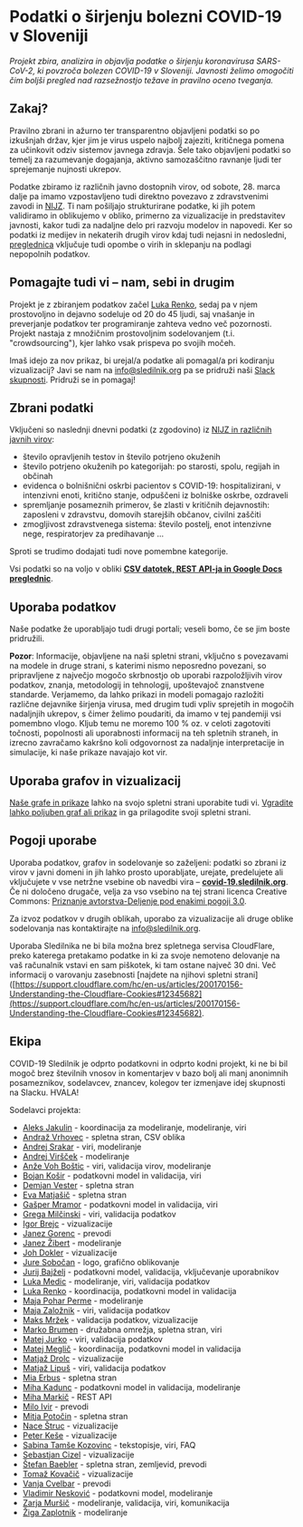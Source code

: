 # Podatki o širjenju bolezni COVID-19 v Sloveniji

*Projekt zbira, analizira in objavlja podatke o širjenju koronavirusa SARS-CoV-2, ki povzroča bolezen COVID-19 v Sloveniji. Javnosti želimo omogočiti čim boljši pregled nad razsežnostjo težave in pravilno oceno tveganja.*

## Zakaj?

Pravilno zbrani in ažurno ter transparentno objavljeni podatki so po izkušnjah držav, kjer jim je virus uspelo najbolj zajeziti, kritičnega pomena za učinkovit odziv sistemov javnega zdravja. Šele tako objavljeni podatki so temelj za razumevanje dogajanja, aktivno samozaščitno ravnanje ljudi ter sprejemanje nujnosti ukrepov.

Podatke zbiramo iz različnih javno dostopnih virov, od sobote, 28. marca dalje pa imamo vzpostavljeno tudi direktno povezavo z zdravstvenimi zavodi in [NIJZ](https://www.nijz.si/). Ti nam pošiljajo strukturirane podatke, ki jih potem validiramo in oblikujemo v obliko, primerno za vizualizacije in  predstavitev javnosti, kakor tudi za nadaljne delo pri razvoju modelov in napovedi. Ker so podatki iz medijev in nekaterih drugih virov kdaj tudi nejasni in nedosledni, [preglednica](https://tinyurl.com/sledilnik-gdocs) vključuje tudi opombe o virih in sklepanju na podlagi nepopolnih podatkov.

## Pomagajte tudi vi – nam, sebi in drugim

Projekt je z zbiranjem podatkov začel [Luka Renko](https://twitter.com/LukaRenko), sedaj pa v njem prostovoljno in dejavno sodeluje od 20 do 45 ljudi, saj vnašanje in preverjanje podatkov ter programiranje zahteva vedno več pozornosti. Projekt nastaja z množičnim prostovoljnim sodelovanjem (t.i. "crowdsourcing"), kjer lahko vsak prispeva po svojih močeh.

Imaš idejo za nov prikaz, bi urejal/a podatke ali pomagal/a pri kodiranju vizualizacij? Javi se nam na [info@sledilnik.org](mailto:info@sledilnik.org) pa se pridruži naši [Slack skupnosti](https://sledilnik.slack.com). Pridruži se in pomagaj!


## Zbrani podatki

Vključeni so naslednji dnevni podatki (z zgodovino) iz [NIJZ in različnih javnih virov](/sl/data):

- število opravljenih testov in število potrjeno okuženih
- število potrjeno okuženih po kategorijah: po starosti, spolu, regijah in občinah
- evidenca o bolnišnični oskrbi pacientov s COVID-19: hospitalizirani, v intenzivni enoti, kritično stanje, odpuščeni iz bolniške oskrbe, ozdraveli
- spremljanje posameznih primerov, še zlasti v kritičnih dejavnostih: zaposleni v zdravstvu, domovih starejših občanov, civilni zaščiti
- zmogljivost zdravstvenega sistema: število postelj, enot intenzivne nege, respiratorjev za predihavanje ...

Sproti se trudimo dodajati tudi nove pomembne kategorije.

Vsi podatki so na voljo v obliki [**CSV datotek, REST API-ja in Google Docs preglednic**](/sl/data).


## Uporaba podatkov

Naše podatke že uporabljajo tudi drugi portali; veseli bomo, če se jim boste pridružili.

**Pozor**: Informacije, objavljene na naši spletni strani, vključno s povezavami na modele in druge strani, s katerimi nismo neposredno povezani, so pripravljene z največjo mogočo skrbnostjo ob uporabi razpoložljivih virov podatkov, znanja, metodologij in tehnologij, upoštevajoč znanstvene standarde.
Verjamemo, da lahko prikazi in modeli pomagajo razložiti različne dejavnike širjenja virusa, med drugim tudi vpliv sprejetih in mogočih nadaljnjih ukrepov, s čimer želimo poudariti, da imamo v tej pandemiji vsi pomembno vlogo.
 Kljub temu ne moremo 100 % oz. v celoti zagotoviti točnosti, popolnosti ali uporabnosti informacij na teh spletnih straneh, in izrecno zavračamo kakršno koli odgovornost za nadaljnje interpretacije in simulacije, ki naše prikaze navajajo kot vir.


## Uporaba grafov in vizualizacij

[Naše grafe in prikaze](/sl/stats) lahko na svojo spletni strani uporabite tudi vi. [Vgradite lahko poljuben graf ali prikaz](/sl/embed) in ga prilagodite svoji spletni strani.


## Pogoji uporabe

Uporaba podatkov, grafov in sodelovanje so zaželjeni: podatki so zbrani iz virov v javni domeni in jih lahko prosto uporabljate, urejate, predelujete ali vključujete v vse netržne vsebine ob navedbi vira – [**covid-19.sledilnik.org**](https://covid-19.sledilnik.org/). Če ni določeno drugače, velja za vso vsebino na tej strani licenca Creative Commons: [Priznanje avtorstva-Deljenje pod enakimi pogoji 3.0](https://creativecommons.org/licenses/by-sa/3.0/deed.sl).

Za izvoz podatkov v drugih oblikah, uporabo za vizualizacije ali druge oblike sodelovanja nas kontaktirajte na info@sledilnik.org.

Uporaba Sledilnika ne bi bila možna brez spletnega servisa CloudFlare, preko katerega pretakamo podatke in ki za svoje nemoteno delovanje na vaš računalnik vstavi en sam piškotek, ki tam ostane največ 30 dni. Več informacij o varovanju zasebnosti [najdete na njihovi spletni strani]([https://support.cloudflare.com/hc/en-us/articles/200170156-Understanding-the-Cloudflare-Cookies#12345682](https://support.cloudflare.com/hc/en-us/articles/200170156-Understanding-the-Cloudflare-Cookies#12345682).



## Ekipa

COVID-19 Sledilnik je odprto podatkovni in odprto kodni projekt, ki ne bi bil mogoč brez številnih vnosov in komentarjev v bazo bolj ali manj anonimnih posameznikov, sodelavcev, znancev, kolegov ter izmenjave idej skupnosti na Slacku. HVALA!

Sodelavci projekta:

-   [Aleks Jakulin](https://twitter.com/aleksj) - koordinacija za modeliranje, modeliranje, viri
-   [Andraž Vrhovec](https://github.com/overlordtm) - spletna stran, CSV oblika
-   [Andrej Srakar](http://www.ier.si/) - viri, modeliranje
-   [Andrej Viršček](https://udomacenastatistika.wordpress.com/author/vandrej/) - modeliranje
-   [Anže Voh Boštic](https://podcrto.si/author/anze/) - viri, validacija virov, modeliranje
-   [Bojan Košir](https://twitter.com/BojanKosir) - podatkovni model in validacija, viri
-   [Demjan Vester](https://github.com/VesterDe) - spletna stran
-   [Eva Matjašič](https://github.com/Blonduos/) - spletna stran
-   [Gašper Mramor](https://www.linkedin.com/in/gaspermramor) - podatkovni model in validacija, viri
-   [Grega Milčinski](https://www.linkedin.com/in/gregamilcinski/) - viri, validacija podatkov
-   [Igor Brejc](https://twitter.com/breki74) - vizualizacije
-   [Janez Gorenc](https://si.linkedin.com/in/janez-gorenc-03415868) - prevodi
-   [Janez Žibert](https://pacs.zf.uni-lj.si/janez-zibert/) - modeliranje
-   [Joh Dokler](https://github.com/joahim) - vizualizacije
-   [Jure Sobočan](https://www.linkedin.com/in/juresobocan) - logo, grafično oblikovanje
-   [Jurij Bajželj](https://www.linkedin.com/in/bajzelj) - podatkovni model, validacija, vključevanje uporabnikov
-   [Luka Medic](https://www.facebook.com/luka.medic.79) - modeliranje, viri, validacija podatkov
-   [Luka Renko](https://twitter.com/lukarenko) - koordinacija, podatkovni model in validacija
-   [Maja Pohar Perme](http://ibmi.mf.uni-lj.si/sl/o-ibmi/osebje) - modeliranje
-   [Maja Založnik](https://www.linkedin.com/in/maja-zalo%C5%BEnik-26034a84) - viri, validacija podatkov
-   [Maks Mržek](https://www.linkedin.com/in/maks-mr%C5%BEek-98798066/) - validacija podatkov, vizualizacije
-   [Marko Brumen](https://twitter.com/multikultivator) - družabna omrežja, spletna stran, viri
-   [Matej Jurko](https://www.linkedin.com/in/matejjurko/) - viri, validacija podatkov
-   [Matej Meglič](https://www.linkedin.com/in/matejmeglic/) - koordinacija, podatkovni model in validacija
-   [Matjaž Drolc](https://twitter.com/MatjazDrolc/) - vizualizacije
-   [Matjaž Lipuš](https://twitter.com/MatjazL) - viri, validacija podatkov
-   [Mia Erbus](https://github.com/miaerbus) - spletna stran
-   [Miha Kadunc](https://twitter.com/miha_kadunc) - podatkovni model in validacija, modeliranje
-   [Miha Markič](https://twitter.com/MihaMarkic) - REST API
-   [Milo Ivir](https://hosted.weblate.org/user/milotype/) - prevodi
-   [Mitja Potočin](https://github.com/mitjapotocin) - spletna stran
-   [Nace Štruc](https://www.nace.si/) - vizualizacije
-   [Peter Keše](https://twitter.com/pkese/) - vizualizacije
-   [Sabina Tamše Kozovinc](https://www.linkedin.com/in/sabina-tamse-copywriter/) - tekstopisje, viri, FAQ
-   [Sebastjan Cizel](https://sebastjancizel.github.io) - vizualizacije
-   [Štefan Baebler](https://www.linkedin.com/in/stefanbaebler/) - spletna stran, zemljevid, prevodi
-   [Tomaž Kovačič](https://www.linkedin.com/in/tomazkovacic) - vizualizacije
-   [Vanja Cvelbar](https://github.com/b100w11) - prevodi
-   [Vladimir Nesković](https://www.linkedin.com/in/k35m4/) - podatkovni model, modeliranje
-   [Zarja Muršič](https://twitter.com/piskotk) - modeliranje, validacija, viri, komunikacija
-   [Žiga Zaplotnik](https://twitter.com/ZaplotnikZiga) - modeliranje
